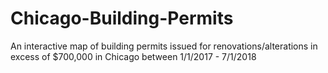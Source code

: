 # Chicago-Building-Permits
An interactive map of building permits issued for renovations/alterations in excess of $700,000 in Chicago between 1/1/2017 - 7/1/2018
